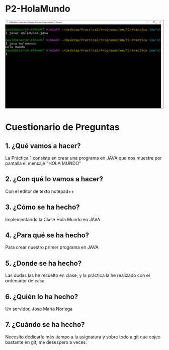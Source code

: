 # P2-HolaMundo

![Captura](Captura.png)

# Cuestionario de Preguntas
## 1. ¿Qué vamos a hacer?
La Práctica 1 consiste en crear una programa en JAVA que nos muestre por pantalla el mensaje "HOLA MUNDO"
## 2. ¿Con qué lo vamos a hacer?
Con el editor de texto notepad++
## 3. ¿Cómo se ha hecho?
Implementando la Clase Hola Mundo en JAVA
## 4. ¿Para qué se ha hecho?
Para crear nuestro primer programa en JAVA
## 5. ¿Donde se ha hecho?
Las dudas las he resuelto en clase, y la práctica la he realizado con el ordenador de casa
## 6. ¿Quién lo ha hecho?
Un servidor, Jose María Noriega
## 7. ¿Cuándo se ha hecho?
Necesito dedicarle más tiempo a la asignatura y sobre todo a git que cojeo bastante en git, me desespero a veces.



